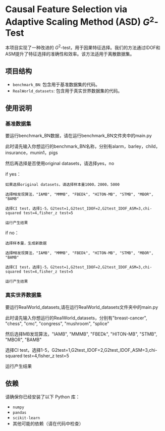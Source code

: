 # Causal Feature Selection via Adaptive Scaling Method (ASD) $G^2$-Test
本项目实现了一种改进的 $G^2$-test，用于因果特征选择。我们的方法通过IDOF和ASM提升了特征选择的准确性和效率。该方法适用于离散数据集。

## 项目结构

- `benchmark_BN`: 包含用于基准数据集的代码。
- `RealWorld_datasets`: 包含用于真实世界数据集的代码。

## 使用说明

### 基准数据集

要运行benchmark_BN数据，请在运行benchmark_BN文件夹中的main.py

此时请先输入你想运行的benchmark_BN名称，分别有alarm，barley，child，insurance，munin1，pigs

然后再选择是否使用original datasets，请选择yes，no

if yes：

    如果选择original datasets，请选择样本量1000，2000，5000
    
    选择MB发现算法，"IAMB", "MMMB", "FBEDk", "HITON-MB", "STMB", "MBOR", "BAMB"
    
    选择CI test，选择1-5，G2test=1,G2test_IDOF=2,G2test_IDOF_ASM=3,chi-squared test=4,fisher_z test=5

    运行产生结果
    
if no：

    选择样本量，生成新数据
    
    选择MB发现算法，"IAMB", "MMMB", "FBEDk", "HITON-MB", "STMB", "MBOR", "BAMB"
    
    选择CI test，选择1-5，G2test=1,G2test_IDOF=2,G2test_IDOF_ASM=3,chi-squared test=4,fisher_z test=5

    运行产生结果

### 真实世界数据集

要运行RealWorld_datasets,请在运行RealWorld_datasets文件夹中的main.py

此时请先输入你想运行的RealWorld_datasets，分别有"breast-cancer", "chess", "cmc", "congress", "mushroom", "splice"

然后选择MB发现算法，"IAMB", "MMMB", "FBEDk", "HITON-MB", "STMB", "MBOR", "BAMB"

选择CI test，选择1-5，G2test=1,G2test_IDOF=2,G2test_IDOF_ASM=3,chi-squared test=4,fisher_z test=5

运行产生结果

## 依赖

请确保你已经安装了以下 Python 库：

- `numpy`
- `pandas`
- `scikit-learn`
- 其他可能的依赖（请在代码中检查）


